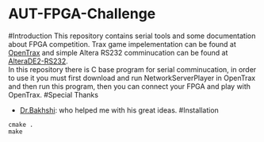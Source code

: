 AUT-FPGA-Challenge
==============
#Introduction
This repository contains serial tools and some documentation about FPGA competition.
Trax game impelementation can be found at [OpenTrax](https://github.com/1995parham/OpenTrax)
and simple Altera RS232 comminucation
can be found at [AlteraDE2-RS232](https://github.com/1995parham/AlteraDE2-RS232).  
In this repository there is C base program for serial comminucation, in order to use it you must
first download and run NetworkServerPlayer in OpenTrax and then run this program, then
you can connect your FPGA and play with OpenTrax.
#Special Thanks
* [Dr.Bakhshi](http://ceit.aut.ac.ir/~bakhshis/): who helped me with his great ideas.
#Installation
```
cmake .
make
```
